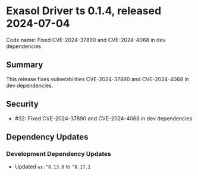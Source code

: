 # Exasol Driver ts 0.1.4, released 2024-07-04

Code name: Fixed CVE-2024-37890 and CVE-2024-4068 in dev dependencies

## Summary

This release fixes vulnerabilities CVE-2024-37890 and CVE-2024-4068 in dev dependencies.

## Security

* #32: Fixed CVE-2024-37890 and CVE-2024-4068 in dev dependencies

## Dependency Updates

### Development Dependency Updates

* Updated `ws:^8.13.0` to `^8.17.1`
